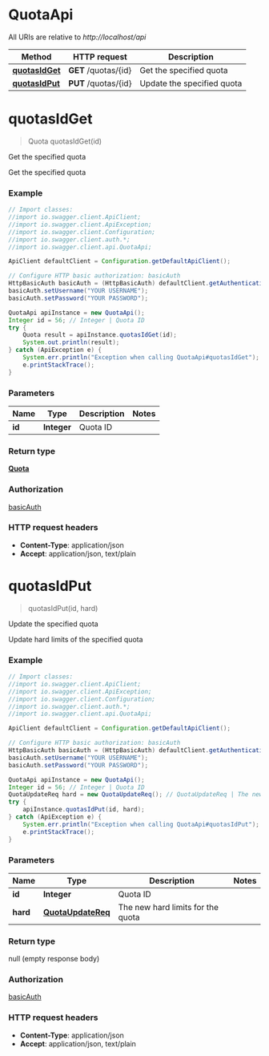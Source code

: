 # QuotaApi

All URIs are relative to *http://localhost/api*

Method | HTTP request | Description
------------- | ------------- | -------------
[**quotasIdGet**](QuotaApi.md#quotasIdGet) | **GET** /quotas/{id} | Get the specified quota
[**quotasIdPut**](QuotaApi.md#quotasIdPut) | **PUT** /quotas/{id} | Update the specified quota


<a name="quotasIdGet"></a>
# **quotasIdGet**
> Quota quotasIdGet(id)

Get the specified quota

Get the specified quota

### Example
```java
// Import classes:
//import io.swagger.client.ApiClient;
//import io.swagger.client.ApiException;
//import io.swagger.client.Configuration;
//import io.swagger.client.auth.*;
//import io.swagger.client.api.QuotaApi;

ApiClient defaultClient = Configuration.getDefaultApiClient();

// Configure HTTP basic authorization: basicAuth
HttpBasicAuth basicAuth = (HttpBasicAuth) defaultClient.getAuthentication("basicAuth");
basicAuth.setUsername("YOUR USERNAME");
basicAuth.setPassword("YOUR PASSWORD");

QuotaApi apiInstance = new QuotaApi();
Integer id = 56; // Integer | Quota ID
try {
    Quota result = apiInstance.quotasIdGet(id);
    System.out.println(result);
} catch (ApiException e) {
    System.err.println("Exception when calling QuotaApi#quotasIdGet");
    e.printStackTrace();
}
```

### Parameters

Name | Type | Description  | Notes
------------- | ------------- | ------------- | -------------
 **id** | **Integer**| Quota ID |

### Return type

[**Quota**](Quota.md)

### Authorization

[basicAuth](../README.md#basicAuth)

### HTTP request headers

 - **Content-Type**: application/json
 - **Accept**: application/json, text/plain

<a name="quotasIdPut"></a>
# **quotasIdPut**
> quotasIdPut(id, hard)

Update the specified quota

Update hard limits of the specified quota

### Example
```java
// Import classes:
//import io.swagger.client.ApiClient;
//import io.swagger.client.ApiException;
//import io.swagger.client.Configuration;
//import io.swagger.client.auth.*;
//import io.swagger.client.api.QuotaApi;

ApiClient defaultClient = Configuration.getDefaultApiClient();

// Configure HTTP basic authorization: basicAuth
HttpBasicAuth basicAuth = (HttpBasicAuth) defaultClient.getAuthentication("basicAuth");
basicAuth.setUsername("YOUR USERNAME");
basicAuth.setPassword("YOUR PASSWORD");

QuotaApi apiInstance = new QuotaApi();
Integer id = 56; // Integer | Quota ID
QuotaUpdateReq hard = new QuotaUpdateReq(); // QuotaUpdateReq | The new hard limits for the quota
try {
    apiInstance.quotasIdPut(id, hard);
} catch (ApiException e) {
    System.err.println("Exception when calling QuotaApi#quotasIdPut");
    e.printStackTrace();
}
```

### Parameters

Name | Type | Description  | Notes
------------- | ------------- | ------------- | -------------
 **id** | **Integer**| Quota ID |
 **hard** | [**QuotaUpdateReq**](QuotaUpdateReq.md)| The new hard limits for the quota |

### Return type

null (empty response body)

### Authorization

[basicAuth](../README.md#basicAuth)

### HTTP request headers

 - **Content-Type**: application/json
 - **Accept**: application/json, text/plain

